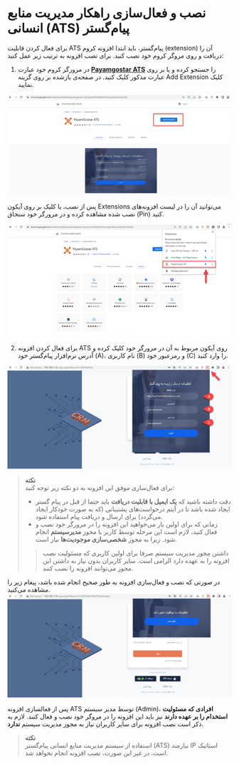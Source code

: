# نصب و فعال‌سازی راهکار مدیریت منابع انسانی (ATS) پیام‌گستر
برای فعال کردن قابلیت ATS پیام‌گستر، باید ابتدا افزونه کروم (extension) آن را دریافت و روی مروگر کروم خود نصب کنید. برای نصب افزونه به ترتیب زیر عمل کنید:<br>
1. در مرورگر کروم خود عبارت [**Payamgostar ATS**](https://chrome.google.com/webstore/detail/payamgostar-ats/acomdhebjhikhlmciogneakcpmokacfk) را جستجو کرده و یا بر روی عبارت مذکور کلیک کنید. در صفحه‌ی بازشده بر روی گزینه Add Extension کلیک نمایید.<br>

![افزودن افزونه ATS](./Images/Add-Payamgostar-ATS-extension-2.7.5.png)

پس از نصب، با کلیک بر روی آیکون Extensions  می‌توانید آن را در لیست افزونه‌های نصب شده مشاهده کرده و در مرورگر خود سنجاق (Pin) کنید.

![مشاهده افزونه ATS در لیست افزونه‌های کروم](./Images/Pin-Payamgostar-ATS-Extension-2.7.5.png)

2. برای فعال کردن افزونه ATS روی آیکون مربوط به آن در مرورگر خود کلیک کرده و آدرس نرم‌افزار پیام‌گستر خود (A)، نام کاربری (B) و رمزعبور خود (C) را وارد کنید.

![فعال کردن افزونه‌ی ATS در کروم](./Images/Payamgostar-ATS-extension-sign-up-2.7.5.png)

> **نکته**<br>
> برای فعال‌سازی موفق این افزونه به دو نکته زیر توجه کنید:
> - دقت داشته باشید که **یک ایمیل با قابلیت دریافت** باید حتما از قبل در پیام گستر ایجاد شده باشد تا در آیتم درخواست‌های پشتیبانی (که به صورت خودکار ایجاد می‌گردد) برای ارسال و دریافت پیام استفاده شود.
> - زمانی که برای اولین بار می‌خواهید این افزونه را در مرورگر خود نصب و فعال کنید، لازم است این مرحله توسط کاربر با مجوز **مدیرسیستم** انجام شود. زیرا به مجوز **شخصی‌سازی موجودیت‌ها** نیاز است.
>> داشتن مجوز مدیریت سیستم صرفا برای اولین کاربری که مسئولیت نصب افزونه را به عهده دارد الزامی است. سایر کاربران بدون نیاز به داشتن این مجوز می‌توانند افزونه را نصب کنند.

در صورتی که نصب و فعال‌سازی افزونه به طور صحیح انجام شده باشد، پیغام زیر را مشاهده می‌کنید.<br>
![فعال‌سازی موفق ATS](./Images/Successful-ATS-Sign-up-2.7.5.png)

پس از فعالسازی افزونه ATS توسط مدیر سیستم (Admin)، **افرادی که مسئولیت استخدام را بر عهده دارند** نیز باید این افزونه را در مروگر خود نصب و فعال کنند. لازم به ذکر است نصب افزونه برای سایر کاربران نیاز به مجوز مدیریت سیستم **ندارد**.<br>
> **نکته**<br>
> استفاده از سیستم مدیریت منابع انسانی پیام‌گستر (ATS) نیازمند IP استاتیک است. در غیر این صورت، نصب افزونه انجام نخواهد شد.<br>